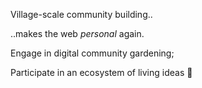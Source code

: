 <!---
Each markdown "paragraph" will be a "marquee" message
They all display one after another horizontally

For now we just want to use paragraphs here and avoid stuff like
headings, links and so on even though they're supported. A link that's hard to click (because it moves) is bad UX
-->

Village-scale community building..

..makes the web *personal* again.

Engage in digital community gardening;

Participate in an ecosystem of living ideas 🌱
